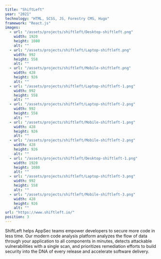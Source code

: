 ```yaml
---
title: "ShiftLeft"
year: "2021"
technology: "HTML, SCSS, JS, Forestry CMS, Hugo"
framework: "React.js"
images:
  - url: "/assets/projects/shiftleft/Desktop-shiftleft.png"
    width: 1920
    height: 1080
    alt: ""
  - url: "/assets/projects/shiftleft/Laptop-shiftleft.png"
    width: 992
    height: 558
    alt: ""
  - url: "/assets/projects/shiftleft/Mobile-shiftleft.png"
    width: 428
    height: 926
    alt: ""
  - url: "/assets/projects/shiftleft/Laptop-shiftleft-1.png"
    width: 992
    height: 558
    alt: ""
  - url: "/assets/projects/shiftleft/Laptop-shiftleft-2.png"
    width: 992
    height: 558
    alt: ""
  - url: "/assets/projects/shiftleft/Mobile-shiftleft-1.png"
    width: 428
    height: 926
    alt: ""
  - url: "/assets/projects/shiftleft/Mobile-shiftleft-2.png"
    width: 428
    height: 926
    alt: ""
  - url: "/assets/projects/shiftleft/Desktop-shiftleft-1.png"
    width: 1920
    height: 1080
    alt: ""
  - url: "/assets/projects/shiftleft/Laptop-shiftleft-3.png"
    width: 992
    height: 558
    alt: ""
  - url: "/assets/projects/shiftleft/Mobile-shiftleft-3.png"
    width: 428
    height: 926
    alt: ""
url: "https://www.shiftleft.io/"
position: 3
---
```


ShiftLeft helps AppSec teams empower developers to secure more code in less time. Our modern code analysis platform analyzes the flow of data through your application to all components in minutes, detects attackable vulnerabilities with a single scan, and prioritizes remediation efforts to build security into the DNA of every release and accelerate software delivery.
